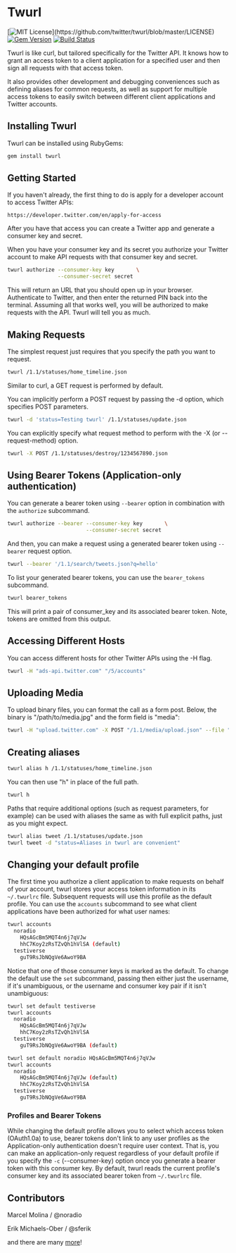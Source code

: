 # Twurl

[![MIT License](https://img.shields.io/apm/l/atomic-design-ui.svg?)](https://github.com/twitter/twurl/blob/master/LICENSE)
 [![Gem Version](https://badge.fury.io/rb/twurl.svg)](https://badge.fury.io/rb/twurl)
  [![Build Status](https://travis-ci.com/twitter/twurl.svg?branch=master)](https://travis-ci.com/twitter/twurl)

Twurl is like curl, but tailored specifically for the Twitter API.
It knows how to grant an access token to a client application for
a specified user and then sign all requests with that access token.

It also provides other development and debugging conveniences such
as defining aliases for common requests, as well as support for
multiple access tokens to easily switch between different client
applications and Twitter accounts.

## Installing Twurl

Twurl can be installed using RubyGems:

```sh
gem install twurl
```

## Getting Started

If you haven't already, the first thing to do is apply for a developer account to access Twitter APIs:

```text
https://developer.twitter.com/en/apply-for-access
```

After you have that access you can create a Twitter app and generate a consumer key and secret.

When you have your consumer key and its secret you authorize
your Twitter account to make API requests with that consumer key
and secret.

```sh
twurl authorize --consumer-key key       \
                --consumer-secret secret
```

This will return an URL that you should open up in your browser.
Authenticate to Twitter, and then enter the returned PIN back into
the terminal.  Assuming all that works well, you will be authorized
to make requests with the API. Twurl will tell you as much.

## Making Requests

The simplest request just requires that you specify the path you
want to request.

```sh
twurl /1.1/statuses/home_timeline.json
```

Similar to curl, a GET request is performed by default.

You can implicitly perform a POST request by passing the -d option,
which specifies POST parameters.

```sh
twurl -d 'status=Testing twurl' /1.1/statuses/update.json
```

You can explicitly specify what request method to perform with
the -X (or --request-method) option.

```sh
twurl -X POST /1.1/statuses/destroy/1234567890.json
```

## Using Bearer Tokens (Application-only authentication)

You can generate a bearer token using `--bearer` option in combination with the `authorize` subcommand.

```sh
twurl authorize --bearer --consumer-key key       \
                         --consumer-secret secret
```

And then, you can make a request using a generated bearer token using `--bearer` request option.

```sh
twurl --bearer '/1.1/search/tweets.json?q=hello'
```

To list your generated bearer tokens, you can use the `bearer_tokens` subcommand.

```sh
twurl bearer_tokens
```

This will print a pair of consumer_key and its associated bearer token. Note, tokens are omitted from this output.

## Accessing Different Hosts

You can access different hosts for other Twitter APIs using the -H flag.

```sh
twurl -H "ads-api.twitter.com" "/5/accounts"
```

## Uploading Media

To upload binary files, you can format the call as a form post. Below, the binary is "/path/to/media.jpg" and the form field is "media":

```sh
twurl -H "upload.twitter.com" -X POST "/1.1/media/upload.json" --file "/path/to/media.jpg" --file-field "media"
```

## Creating aliases

```sh
twurl alias h /1.1/statuses/home_timeline.json
```

You can then use "h" in place of the full path.

```sh
twurl h
```

Paths that require additional options (such as request parameters, for example) can be used with aliases the same as with full explicit paths, just as you might expect.

```sh
twurl alias tweet /1.1/statuses/update.json
twurl tweet -d "status=Aliases in twurl are convenient"
```

## Changing your default profile

The first time you authorize a client application to make requests on behalf of your account, twurl stores your access token information in its `~/.twurlrc` file. Subsequent requests will use this profile as the default profile. You can use the `accounts` subcommand to see what client applications have been authorized for what user names:

```sh
twurl accounts
  noradio
    HQsAGcBm5MQT4n6j7qVJw
    hhC7Koy2zRsTZvQh1hVlSA (default)
  testiverse
    guT9RsJbNQgVe6AwoY9BA
```

Notice that one of those consumer keys is marked as the default. To change the default use the `set` subcommand, passing then either just the username, if it's unambiguous, or the username and consumer key pair if it isn't unambiguous:

```sh
twurl set default testiverse
twurl accounts
  noradio
    HQsAGcBm5MQT4n6j7qVJw
    hhC7Koy2zRsTZvQh1hVlSA
  testiverse
    guT9RsJbNQgVe6AwoY9BA (default)
```

```sh
twurl set default noradio HQsAGcBm5MQT4n6j7qVJw
twurl accounts
  noradio
    HQsAGcBm5MQT4n6j7qVJw (default)
    hhC7Koy2zRsTZvQh1hVlSA
  testiverse
    guT9RsJbNQgVe6AwoY9BA
```

### Profiles and Bearer Tokens

While changing the default profile allows you to select which access token (OAuth1.0a) to use, bearer tokens don't link to any user profiles as the Application-only authentication doesn't require user context. That is, you can make an application-only request regardless of your default profile if you specify the `-c` (--consumer-key) option once you generate a bearer token with this consumer key. By default, twurl reads the current profile's consumer key and its associated bearer token from `~/.twurlrc` file.

## Contributors

Marcel Molina / @noradio

Erik Michaels-Ober / @sferik

and there are many [more](https://github.com/twitter/twurl/graphs/contributors)!
